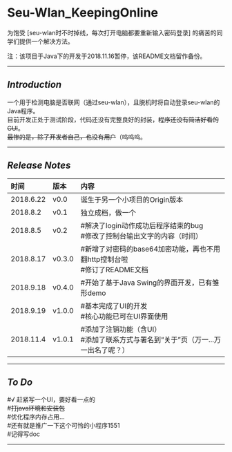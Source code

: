 # **Seu-Wlan_KeepingOnline**
为饱受 [seu-wlan时不时掉线，每次打开电脑都要重新输入密码登录] 的痛苦的同学们提供一个解决方法。

注：该项目于Java下的开发于2018.11.16暂停，该README文档留作备份。

---
## ***Introduction***
一个用于检测电脑是否联网（通过seu-wlan），且脱机时将自动登录seu-wlan的Java程序。<br>
目前开发正处于测试阶段，代码还没有完整良好的封装，~~程序还没有简洁好看的GUI~~。<br>
~~最惨的是，除了开发者自己，也没有用户~~（呜呜呜。

---
## ***Release Notes***
时间|版本|内容
:--|:--|:--
2018.6.22|v0.0|诞生于另一个小项目的Origin版本
2018.8.2|v0.1|独立成档，做一个
2018.8.5|v0.2|#解决了login动作成功后程序结束的bug<br>#修改了控制台输出文字的内容（时间）
2018.8.17|v0.3.0|#新增了对密码的base64加密功能，再也不用翻http控制台啦<br>#修订了README文档
2018.9.18|v0.4.0|#开始了基于Java Swing的界面开发，已有雏形demo
2018.9.19|v1.0.0|#基本完成了UI的开发<br>#核心功能已可在UI界面使用
2018.11.4|v1.0.1|#添加了注销功能（含UI）<br>#添加了联系方式与署名到“关于”页（万一...万一出名了呢？）

---
## ***To Do***
#√ 赶紧写一个UI，要好看一点的<br>
#~~打java环境和安装包~~<br>
#优化程序内存占用...<br>
#还有就是推广一下这个可怜的小程序1551<br>
#记得写doc

---